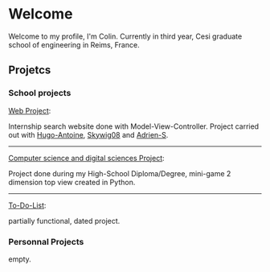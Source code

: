 # Welcome

Welcome to my profile, I'm Colin. 
Currently in third year, Cesi graduate school of engineering in Reims, France.

## Projetcs

### School projects


[Web Project](https://github.com/ColinHmrl/Projet-Web):

 Internship search website done with Model-View-Controller. Project carried out with [Hugo-Antoine](https://github.com/Hugo-Antoine), [Skywig08](https://github.com/Skywig08) and [Adrien-S](https://github.com/Adrien-S).

---

[Computer science and digital sciences Project](https://github.com/ColinHmrl/Projet-ISN):

Project done during my High-School Diploma/Degree, mini-game 2 dimension top view created in Python.

---

[To-Do-List](https://github.com/ColinHmrl/to-do):

partially functional, dated project.

### Personnal Projects
empty.
